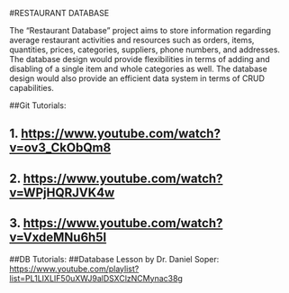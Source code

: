 #RESTAURANT DATABASE

  The “Restaurant Database” project aims to store information regarding average restaurant activities and resources such as orders, items, quantities, prices, categories, suppliers, phone numbers, and addresses. 
  The database design would provide flexibilities in terms of adding and disabling of a single item and whole categories as well. The database design would also provide an efficient data system in terms of CRUD capabilities.

##Git Tutorials:
## 1. https://www.youtube.com/watch?v=ov3_CkObQm8
## 2. https://www.youtube.com/watch?v=WPjHQRJVK4w
## 3. https://www.youtube.com/watch?v=VxdeMNu6h5I

##DB Tutorials:
##Database Lesson by Dr. Daniel Soper: https://www.youtube.com/playlist?list=PL1LIXLIF50uXWJ9alDSXClzNCMynac38g
